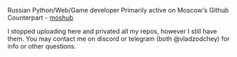 Russian Python/Web/Game developer
Primarily active on Moscow's Github Counterpart - [moshub](https://hub.mos.ru/vladzodchey)

I stopped uploading here and privated all my repos, however I still have them. You may contact me on discord or telegram (both @vladzodchey) for info or other questions.
